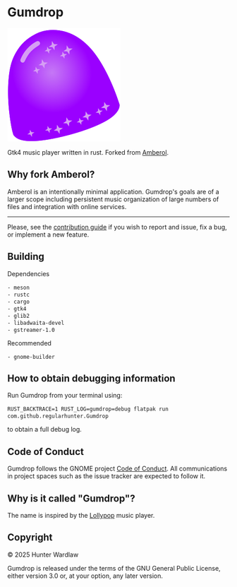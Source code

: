 Gumdrop
=======

<img src="https://raw.githubusercontent.com/regularhunter/gumdrop/304b07872c81d686119a56a60a095de7d71ddc8e/data/icons/hicolor/scalable/apps/com.github.regularhunter.Gumdrop.svg">

Gtk4 music player written in rust. Forked from [Amberol](https://gitlab.gnome.org/World/amberol).


Why fork Amberol?
-----------------------------------

Amberol is an intentionally minimal application. Gumdrop's goals are of a larger scope including 
persistent music organization of large numbers of files and integration with online services.

------------

Please, see the [contribution guide](./CONTRIBUTING.md) if you wish to report
and issue, fix a bug, or implement a new feature.


Building
-----------------------------------

Dependencies
```
- meson
- rustc
- cargo
- gtk4
- glib2
- libadwaita-devel
- gstreamer-1.0
```

Recommended
```
- gnome-builder
```

How to obtain debugging information
-----------------------------------

Run Gumdrop from your terminal using:

    RUST_BACKTRACE=1 RUST_LOG=gumdrop=debug flatpak run com.github.regularhunter.Gumdrop

to obtain a full debug log.

Code of Conduct
-----------------------------------

Gumdrop follows the GNOME project [Code of Conduct](./code-of-conduct.md). All
communications in project spaces such as the issue tracker are expected to follow it.

Why is it called "Gumdrop"?
-----------------------------------

The name is inspired by the [Lollypop](https://gitlab.gnome.org/World/lollypop) music player.

Copyright
-----------------------------------

© 2025 Hunter Wardlaw

Gumdrop is released under the terms of the GNU General Public License, either
version 3.0 or, at your option, any later version.
